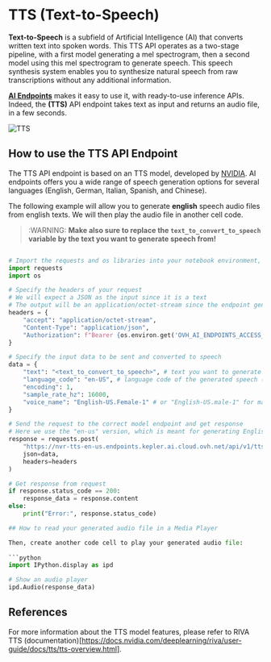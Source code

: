 # TTS (Text-to-Speech)

**Text-to-Speech** is a subfield of Artificial Intelligence (AI) that converts written text into spoken words. This TTS API operates as a two-stage pipeline, with a first model generating a mel spectrogram, then a second model using this mel spectrogram to generate speech. This speech synthesis system enables you to synthesize natural speech from raw transcriptions without any additional information.

**[AI Endpoints](https://endpoints.ai.cloud.ovh.net/)** makes it easy to use it, with ready-to-use inference APIs. Indeed, the **(TTS)** API endpoint takes text as input and returns an audio file, in a few seconds.

![TTS](../images/TTS.png)

## How to use the TTS API Endpoint

The TTS API endpoint is based on an TTS model, developed by [NVIDIA](https://www.nvidia.com/en-gb/). AI endpoints offers you a wide range of speech generation options for several languages (English, German, Italian, Spanish, and Chinese). 

The following example will allow you to generate **english** speech audio files from english texts. We will then play the audio file in another cell code.

> :WARNING: **Make also sure to replace the `text_to_convert_to_speech` variable by the text you want to generate speech from!**

```python

# Import the requests and os libraries into your notebook environment, if not already done
import requests
import os

# Specify the headers of your request 
# We will expect a JSON as the input since it is a text
# The output will be an application/octet-stream since the endpoint generates audio files (binary data format that can be read as a stream) 
headers = {
    "accept": "application/octet-stream",
    "Content-Type": "application/json",
    "Authorization": f"Bearer {os.environ.get('OVH_AI_ENDPOINTS_ACCESS_TOKEN')}",
}

# Specify the input data to be sent and converted to speech
data = {
    "text": "<text_to_convert_to_speech>", # text you want to generate speech from
    "language_code": "en-US", # language code of the generated speech (en-US for English)
    "encoding": 1,
    "sample_rate_hz": 16000,
    "voice_name": "English-US.Female-1" # or "English-US.male-1" for man voice
}

# Send the request to the correct model endpoint and get response 
# Here we use the "en-us" version, which is meant for generating English audio files.
response = requests.post(
    "https://nvr-tts-en-us.endpoints.kepler.ai.cloud.ovh.net/api/v1/tts/text_to_audio",
    json=data,
    headers=headers
)

# Get response from request 
if response.status_code == 200:
    response_data = response.content
else:
    print("Error:", response.status_code)

## How to read your generated audio file in a Media Player

Then, create another code cell to play your generated audio file:
    
```python
import IPython.display as ipd

# Show an audio player
ipd.Audio(response_data)
```
    

## References

For more information about the TTS model features, please refer to RIVA TTS (documentation)[https://docs.nvidia.com/deeplearning/riva/user-guide/docs/tts/tts-overview.html].